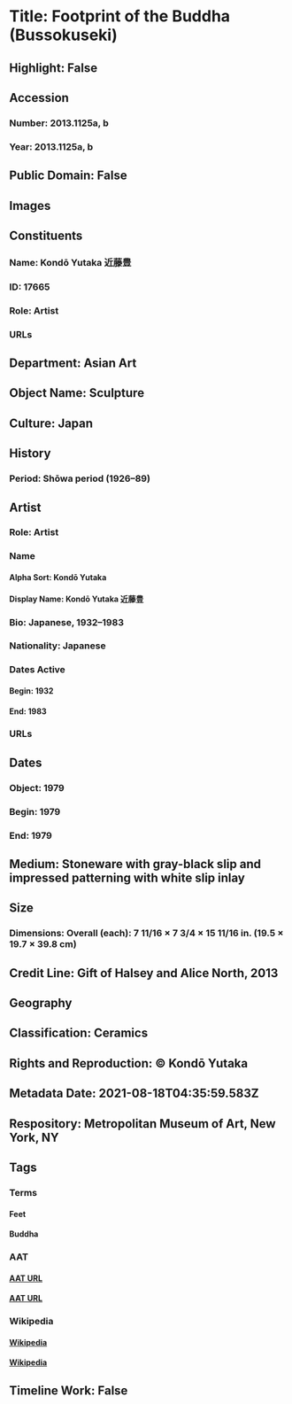 # Title: Footprint of the Buddha (Bussokuseki)
## Highlight: False
## Accession
### Number: 2013.1125a, b
### Year: 2013.1125a, b
## Public Domain: False
## Images
## Constituents
### Name: Kondō Yutaka 近藤豊
### ID: 17665
### Role: Artist
### URLs
## Department: Asian Art
## Object Name: Sculpture
## Culture: Japan
## History
### Period: Shōwa period (1926–89)
## Artist
### Role: Artist
### Name
#### Alpha Sort: Kondō Yutaka
#### Display Name: Kondō Yutaka 近藤豊
### Bio: Japanese, 1932–1983
### Nationality: Japanese
### Dates Active
#### Begin: 1932
#### End: 1983
### URLs
## Dates
### Object: 1979
### Begin: 1979
### End: 1979
## Medium: Stoneware with gray-black slip and impressed patterning with white slip inlay
## Size
### Dimensions: Overall (each): 7 11/16 × 7 3/4 × 15 11/16 in. (19.5 × 19.7 × 39.8 cm)
## Credit Line: Gift of Halsey and Alice North, 2013
## Geography
## Classification: Ceramics
## Rights and Reproduction: © Kondō Yutaka
## Metadata Date: 2021-08-18T04:35:59.583Z
## Respository: Metropolitan Museum of Art, New York, NY
## Tags
### Terms
#### Feet
#### Buddha
### AAT
#### [AAT URL](http://vocab.getty.edu/page/aat/300310200)
#### [AAT URL](http://vocab.getty.edu/page/aat/300262950)
### Wikipedia
#### [Wikipedia]()
#### [Wikipedia]()
## Timeline Work: False